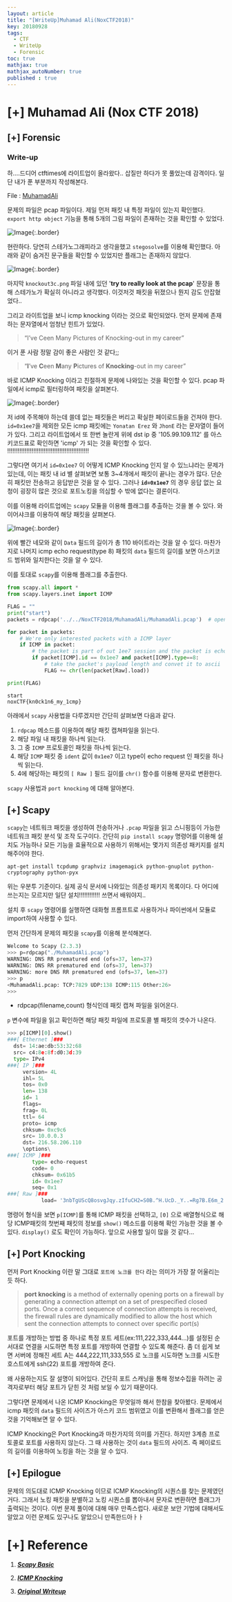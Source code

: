```yaml
---
layout: article
title: "[WriteUp]Muhamad Ali(NoxCTF2018)"
key: 20180928
tags:
  - CTF
  - WriteUp
  - Forensic
toc: true
mathjax: true
mathjax_autoNumber: true
published : true
---
```


# [+] Muhamad Ali (Nox CTF 2018)

<!--more-->

## [+] Forensic

### Write-up

하....드디어 ctftimes에 라이트업이 올라왔다.. 삽질만 하다가 못 풀었는데 감격이다.
일단 내가 푼 부분까지 작성해본다.

File : <a href="https://github.com/Shhoya/Shhoya.github.io/raw/master/CTF/NoxCTF/MuhamadAli.zip">MuhamadAli</a>

문제의 파일은 pcap 파일이다. 제일 먼저 패킷 내 특정 파일이 있는지 확인했다.
`export http object` 기능을 통해 5개의 그림 파일이 존재하는 것을 확인할 수 있었다.

![Image](https://github.com/Shhoya/Shhoya.github.io/blob/master/CTF/NoxCTF/1.png?raw=true "Image"){:.border}

현란하다. 당연히 스테가노그래피라고 생각을했고 `stegosolve`를 이용해 확인했다.
아래와 같이 숨겨진 문구들을 확인할 수 있었지만 플래그는 존재하지 않았다. 

![Image](https://github.com/Shhoya/Shhoya.github.io/blob/master/CTF/NoxCTF/2.png?raw=true "Image"){:.border}

마지막 `knockout3c.png` 파일 내에 있던 '**try to really look at the pcap**' 문장을 통해 스테가노가 확실히 아니라고 생각했다. 이것저것 패킷을 뒤졌으나 뭔지 감도 안잡혔었다..

그리고 라이트업을 보니 icmp knocking 이라는 것으로 확인되었다.
먼저 문제에 존재하는 문자열에서 엄청난 힌트가 있었다.

> “I’ve Ceen Many Pictures of Knocking-out in my career”

이거 푼 사람 정말 감이 좋은 사람인 것 같다;;

> “**I**’ve **C**een **M**any **P**ictures of **Knocking**-out in my career”

바로 ICMP Knocking 이라고 친절하게 문제에 나와있는 것을 확인할 수 있다.
pcap 파일에서 icmp로 필터링하여 패킷을 살펴본다.

![Image](https://github.com/Shhoya/Shhoya.github.io/blob/master/CTF/NoxCTF/3.png?raw=true "Image"){:.border}

저 id에 주목해야 하는데 쓸데 없는 패킷들은 버리고 확실한 페이로드들을 건져야 한다.
`id=0x1ee7`을 제외한 모든 icmp 패킷에는 `Yonatan Erez` 와 `JhonE` 라는 문자열이 들어가 있다. 그리고 라이트업에서 또 한번 놀란게 위에 dst ip 중 '105.99.109.112' 를 아스키코드표로 확인하면 'icmp' 가 되는 것을 확인할 수 있다. !!!!!!!!!!!!!!!!!!!!!!!!!!!!!!!!!!!!!!!!!!!!!!!

그렇다면 여기서 `id=0x1ee7` 이 어떻게 ICMP Knocking 인지 알 수 있느냐라는 문제가 있는데, 이는 패킷 내 id 별 살펴보면 보통 3~4개에서 패킷이 끝나는 경우가 많다. 단순히 패킷만 전송하고 응답받은 것을 알 수 있다. 그러나 **`id=0x1ee7`** 의 경우 응답 없는 요청이 굉장히 많은 것으로 포트노킹을 의심할 수 밖에 없다는 결론이다.

이를 이용해 라이트업에는 `scapy` 모듈을 이용해 플래그를 추출하는 것을 볼 수 있다.
와이어샤크를 이용하여 해당 패킷을 살펴본다.

![Image](https://github.com/Shhoya/Shhoya.github.io/blob/master/CTF/NoxCTF/4.png?raw=true "Image"){:.border}

위에 빨간 네모와 같이 `Data` 필드의 길이가 총 110 바이트라는 것을 알 수 있다.
마찬가지로 나머지 icmp echo request(type 8) 패킷의 `data` 필드의 길이를 보면 아스키코드 범위와 일치한다는 것을 알 수 있다.

이를 토대로 `scapy`를 이용해 플래그를 추출한다.

```python
from scapy.all import *
from scapy.layers.inet import ICMP

FLAG = ""
print("start")
packets = rdpcap('../../NoxCTF2018/MuhamadAli/MuhamadAli.pcap')  # open file in pcap format

for packet in packets:
    # We're only interested packets with a ICMP layer
    if ICMP in packet:
        # the packet is part of out 1ee7 session and the packet is echo request(what we sent), and not echo replay
        if packet[ICMP].id == 0x1ee7 and packet[ICMP].type==8:
            # take the packet's payload length and convet it to ascii
            FLAG += chr(len(packet[Raw].load))

print(FLAG)
```

```
start
noxCTF{kn0ck1n6_my_1cmp}
```

아래에서 `scapy` 사용법을 다루겠지만 간단히 살펴보면 다음과 같다.

1. `rdpcap` 메소드를 이용하여 해당 패킷 캡쳐파일을 읽는다.
2. 해당 파일 내 패킷을 하나씩 읽는다.
3. 그 중 `ICMP` 프로토콜인 패킷을 하나씩 읽는다.
4. 해당 `ICMP` 패킷 중 `ident` 값이 `0x1ee7` 이고 type이 echo request 인 패킷을 하나씩 읽는다.
5. 4에 해당하는 패킷의 `[ Raw ]` 필드 길이를 `chr()` 함수를 이용해 문자로 변환한다.

`scapy` 사용법과 `port knocking` 에 대해 알아본다.

## [+] Scapy

`scapy`는 네트워크 패킷을 생성하여 전송하거나 `.pcap` 파일을 읽고  스니핑등이 가능한 네트워크 패킷 분석 및 조작 도구이다. 간단히 `pip install scapy` 명령어를 이용해 설치도 가능하나 모든 기능을 효율적으로 사용하기 위해서는 몇가지 의존성 패키지를 설치해주어야 한다.

```
apt-get install tcpdump graphviz imagemagick python-gnuplot python-cryptography python-pyx
```

위는 우분투 기준이다. 실제 공식 문서에 나와있는 의존성 패키지 목록이다. 다 어디에 쓰는지는 모르지만 일단 설치!!!!!!!!!!!! 쓰면서 배워야지..

설치 후 `scapy` 명령어를 실행하면 대화형 프롬프트로 사용하거나 파이썬에서 모듈로 import하여 사용할 수 있다.

먼저 간단하게 문제의 패킷을 `scapy`를 이용해 분석해본다.

```python
Welcome to Scapy (2.3.3)
>>> p=rdpcap("./MuhamadAli.pcap")
WARNING: DNS RR prematured end (ofs=37, len=37)
WARNING: DNS RR prematured end (ofs=37, len=37)
WARNING: more DNS RR prematured end (ofs=37, len=37)
>>> p
<MuhamadAli.pcap: TCP:7829 UDP:138 ICMP:115 Other:26>
>>> 
```

- rdpcap(filename,count) 형식인데 패킷 캡쳐 파일을 읽어온다.

`p` 변수에 파일을 읽고 확인하면 해당 패킷 파일에 프로토콜 별 패킷의 갯수가 나온다. 

```python
>>> p[ICMP][0].show()
###[ Ethernet ]### 
  dst= 14:ae:db:53:32:68
  src= c4:8e:8f:d0:3d:39
  type= IPv4
###[ IP ]### 
     version= 4L
     ihl= 5L
     tos= 0x0
     len= 138
     id= 1
     flags= 
     frag= 0L
     ttl= 64
     proto= icmp
     chksum= 0xc9c6
     src= 10.0.0.3
     dst= 216.58.206.110
     \options\
###[ ICMP ]### 
        type= echo-request
        code= 0
        chksum= 0x61b5
        id= 0x1ee7
        seq= 0x1
###[ Raw ]### 
           load= '3nbTgUScQ8osvgJqy.zIfuCH2=S0B.^H.UcD._Y..=Rg7B.E6m_2.DzCuVy8PL_.4YjHzTbJQy-vJcBpHAo.P]RIRu]v0WA7_I01Ch7Gr_QI6^'
```

명령어 형식을 보면 `p[ICMP]`를 통해 ICMP 패킷을 선택하고, `[0]` 으로 배열형식으로 해당 ICMP패킷의 첫번째 패킷의 정보를 `show()` 메소드를 이용해 확인 가능한 것을 볼 수 있다. `display()` 로도 확인이 가능하다. 앞으로 사용할 일이 많을 것 같다...

## [+] Port Knocking

먼저 Port Knocking 이란 말 그대로 `포트에 노크를 한다` 라는 의미가 가장 잘 어울리는 듯 하다.

> **port knocking** is a method of externally opening ports on a firewall by generating a connection attempt on a set of prespecified closed ports. Once a correct sequence of connection attempts is received, the firewall rules are dynamically modified to allow the host which sent the connection attempts to connect over specific port(s)

포트를 개방하는 방법 중 하나로 특정 포트 세트(ex:111,222,333,444...)를 설정된 순서대로 연결을 시도하면 특정 포트를 개방하여 연결할 수 있도록 해준다. 
좀 더 쉽게 보면 서버에 정해진 세트 A는 444,222,111,333,555 로 노크를 시도하면 노크를 시도한 호스트에게 ssh(22) 포트를 개방하여 준다.

왜 사용하는지도 잘 설명이 되어있다. 간단히 포트 스캐닝을 통해 정보수집을 하려는 공격자로부터 해당 포트가 닫힌 것 처럼 보일 수 있기 때문이다.

그렇다면 문제에서 나온 ICMP Knocking은 무엇일까 해서 한참을 찾아봤다.
문제에서 icmp 패킷의 `data` 필드의 사이즈가 아스키 코드 범위였고 이를 변환해서 플래그를 얻은 것을 기억해보면 알 수 있다.

ICMP Knocking은 Port Knocking과 마찬가지의 의미를 가진다. 하지만 3계층 프로토콜로 포트를 사용하지 않는다. 그 때 사용하는 것이 `data` 필드의 사이즈. 즉 페이로드의 길이를 이용하여 노킹을 하는 것을 알 수 있다.

## [+] Epilogue

문제의 의도대로 ICMP Knocking 이므로 ICMP Knocking의 시퀀스를 찾는 문제였던거다.
그래서 노킹 패킷을 분별하고 노킹 시퀀스를 뽑아내서 문자로 변환하면 플래그가 출력되는 것이다.
이번 문제 풀이에 대해 매우 만족스럽다. 새로운 보안 기법에 대해서도 알았고 이런 문제도 있구나도 알았으니 만족한드아ㅏㅏ

# [+] Reference

1. <a href="https://thepacketgeek.com/tag/scapy/">***Scapy Basic***</a>

2. <a href="http://developers-club.com/posts/186488/">***ICMP Knocking***</a>

3. <a href="https://blog.noxale.com/post/noxctf-muhamadali/">***Original Writeup***</a>
